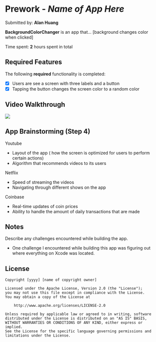 # Prework - *Name of App Here*

Submitted by: **Alan Huang**

**BackgroundColorChanger** is an app that... [background changes color when clicked] 

Time spent: **2** hours spent in total

## Required Features

The following **required** functionality is completed:

- [X] Users are see a screen with three labels and a button
- [X] Tapping the button changes the screen color to a random color
 
## Video Walkthrough

<div>
      <img style="max-width:300px;" src="https://cdn.loom.com/sessions/thumbnails/c414820dcd1944e19647e6c690a09702-with-play.gif">
  </div>

## App Brainstorming (Step 4)
Youtube
* Layout of the app ( how the screen is optimized for users to perform certain actions)
* Algorithm that recommends videos to its users

Netflix
* Speed of streaming the videos
* Navigating through different shows on the app

Coinbase
* Real-time updates of coin prices
* Ability to handle the amount of daily transactions that are made

## Notes

Describe any challenges encountered while building the app.
* One challenge I encountered while building this app was figuring out where everything on Xcode was located.

## License

    Copyright [yyyy] [name of copyright owner]

    Licensed under the Apache License, Version 2.0 (the "License");
    you may not use this file except in compliance with the License.
    You may obtain a copy of the License at

        http://www.apache.org/licenses/LICENSE-2.0

    Unless required by applicable law or agreed to in writing, software
    distributed under the License is distributed on an "AS IS" BASIS,
    WITHOUT WARRANTIES OR CONDITIONS OF ANY KIND, either express or implied.
    See the License for the specific language governing permissions and
    limitations under the License.
